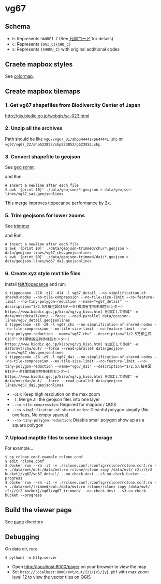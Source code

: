 # vg67

## Schema

- `H`: Represents `HANREI_C` (See [凡例コード](http://gis.biodic.go.jp/webgis/sc-015.html) for details)
- `C`: Represents `{DAI_C}{CHU_C}`
- `S`: Represents `{SHOKU_C}` with original additional codes

## Craete mapbox styles

See [colormap](./colormap/README.md).

## Create mapbox tilemaps

### 1. Get vg67 shapefiles from Biodivercity Center of Japan

http://gis.biodic.go.jp/webgis/sc-023.html

### 2. Unzip all the archives

Path should be like `vg67/vg67_01/shp644441/p644441.shp` or `vg67/vg67_22/shp523852/shp523852/p523852.shp`.

### 3. Convert shapefile to geojson

See [geojsoner](./geojsoner/).

and Run:

```
# Insert a newline after each file
$ awk '{print $0}' ./data/geojson/*.geojson > data/geojson-lines/vg67_sai.geojsonlines
```

This merge improves tippecanoe performance by 2x.

### 5. Trim geojsons for lower zooms

See [trimmer](./trimmer/)

and Run:

```
# Insert a newline after each file
$ awk '{print $0}' ./data/geojson-trimmed/chu/*.geojson > data/geojson-lines/vg67_chu.geojsonlines
$ awk '{print $0}' ./data/geojson-trimmed/dai/*.geojson > data/geojson-lines/vg67_dai.geojsonlines
```

### 6. Create xyz style mvt tile files

Install [felt/tippecanoe](https://github.com/felt/tippecanoe) and run:

```
$ tippecanoe -Z10 -z12 -d14 -l vg67_detail --no-simplification-of-shared-nodes --no-tile-compression --no-tile-size-limit --no-feature-limit --no-tiny-polygon-reduction --name="vg67_detail" --description="1/2.5万植生図GISデータ(環境省生物多様性センター) https://www.biodic.go.jp/kiso/vg/vg_kiso.html を加工して作成" -e data/mvt/detail/out/ --force --read-parallel data/geojson-lines/vg67_detail.geojsonlines
$ tippecanoe -Z8 -z9 -l vg67_chu --no-simplification-of-shared-nodes --no-tile-compression --no-tile-size-limit --no-feature-limit --no-tiny-polygon-reduction --name="vg67_chu" --description="1/2.5万植生図GISデータ(環境省生物多様性センター) https://www.biodic.go.jp/kiso/vg/vg_kiso.html を加工して作成" -e data/mvt/chu/out/ --force --read-parallel data/geojson-lines/vg67_chu.geojsonlines
$ tippecanoe -Z6 -z9 -l vg67_dai --no-simplification-of-shared-nodes --no-tile-compression --no-tile-size-limit --no-feature-limit --no-tiny-polygon-reduction --name="vg67_dai" --description="1/2.5万植生図GISデータ(環境省生物多様性センター) https://www.biodic.go.jp/kiso/vg/vg_kiso.html を加工して作成" -e data/mvt/dai/out/ --force --read-parallel data/geojson-lines/vg67_dai.geojsonlines
```

- `-d14`: Keep high resolution on the max zoom
- `-l`: Merge all the geojson files into one layer
- `--no-tile-compression`: Required for mapbox / QGIS
- `--no-simplification-of-shared-nodes`: Cleanful polygon simpify (No overlaps, No empty spaces)
- `--no-tiny-polygon-reduction`: Disable small polygon show up as a square polygon

### 7. Upload maptile files to some block storage

For example...

```
$ cp rclone.conf.example rclone.conf
$ edit rclone.conf
$ docker run --rm -it -v ./rclone.conf:/config/rclone/rclone.conf:ro -v ./data/mvt/out:/data/mvt:ro rclone/rclone copy /data/mvt/ r2://{r2 bucket}/vg67/vg67_detail/ --no-check-dest --s3-no-check-bucket --progress
$ docker run --rm -it -v ./rclone.conf:/config/rclone/rclone.conf:ro -v ./data/mvt/trimmed/out:/data/mvt:ro rclone/rclone copy /data/mvt/ r2://{r2 bucket}/vg67/vg67_trimmed/ --no-check-dest --s3-no-check-bucket --progress
```

## Build the viewer page

See [page](./page/README.md) directory

## Debugging

On data dir, run:

```
$ python3 -m http.server
```

- Open <http://localhost:8000/page/> on your browser to view the map
- Set `http://localhost:8000/mvt/out/{z}/{x}/{y}.pbf` with max zoom level 12 to view the vector tiles on QGIS
